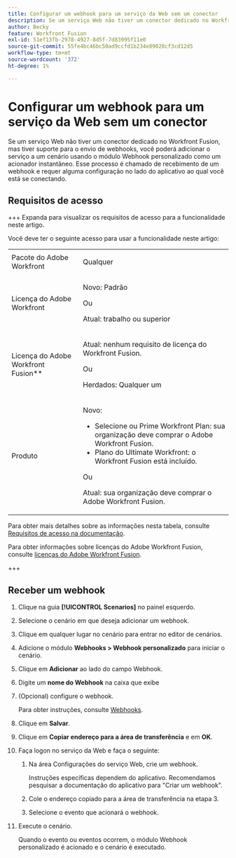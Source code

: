 ```yaml
---
title: Configurar um webhook para um serviço da Web sem um conector
description: Se um serviço Web não tiver um conector dedicado no Workfront Fusion, mas tiver suporte para o envio de webhooks, você poderá adicionar o serviço a um cenário usando o módulo Webhook personalizado como um acionador instantâneo.
author: Becky
feature: Workfront Fusion
exl-id: 51ef13fb-2978-4927-8d5f-7d83995f11e0
source-git-commit: 55fe4bc46bc50ad9ccfd1b234e89028cf3cd12d5
workflow-type: tm+mt
source-wordcount: '372'
ht-degree: 1%

---
```


# Configurar um webhook para um serviço da Web sem um conector

Se um serviço Web não tiver um conector dedicado no Workfront Fusion, mas tiver suporte para o envio de webhooks, você poderá adicionar o serviço a um cenário usando o módulo Webhook personalizado como um acionador instantâneo. Esse processo é chamado de recebimento de um webhook e requer alguma configuração no lado do aplicativo ao qual você está se conectando.

## Requisitos de acesso

+++ Expanda para visualizar os requisitos de acesso para a funcionalidade neste artigo.

Você deve ter o seguinte acesso para usar a funcionalidade neste artigo:

<table style="table-layout:auto">
 <col> 
 <col> 
 <tbody> 
  <tr> 
   <td role="rowheader">Pacote do Adobe Workfront 
   <td> <p>Qualquer</p> </td> 
  </tr> 
  <tr data-mc-conditions=""> 
   <td role="rowheader">Licença do Adobe Workfront</td> 
   <td> <p>Novo: Padrão</p><p>Ou</p><p>Atual: trabalho ou superior</p> </td> 
  </tr> 
  <tr> 
   <td role="rowheader">Licença do Adobe Workfront Fusion**</td> 
   <td>
   <p>Atual: nenhum requisito de licença do Workfront Fusion.</p>
   <p>Ou</p>
   <p>Herdados: Qualquer um </p>
   </td> 
  </tr> 
  <tr> 
   <td role="rowheader">Produto</td> 
   <td>
   <p>Novo:</p> <ul><li>Selecione ou Prime Workfront Plan: sua organização deve comprar o Adobe Workfront Fusion.</li><li>Plano do Ultimate Workfront: o Workfront Fusion está incluído.</li></ul>
   <p>Ou</p>
   <p>Atual: sua organização deve comprar o Adobe Workfront Fusion.</p>
   </td> 
  </tr>
 </tbody> 
</table>

Para obter mais detalhes sobre as informações nesta tabela, consulte [Requisitos de acesso na documentação](/help/workfront-fusion/references/licenses-and-roles/access-level-requirements-in-documentation.md).

Para obter informações sobre licenças do Adobe Workfront Fusion, consulte [licenças do Adobe Workfront Fusion](/help/workfront-fusion/set-up-and-manage-workfront-fusion/licensing-operations-overview/license-automation-vs-integration.md).

+++

## Receber um webhook

1. Clique na guia **[!UICONTROL Scenarios]** no painel esquerdo.
1. Selecione o cenário em que deseja adicionar um webhook.
1. Clique em qualquer lugar no cenário para entrar no editor de cenários.
1. Adicione o módulo **Webhooks > Webhook personalizado** para iniciar o cenário.
1. Clique em **Adicionar** ao lado do campo Webhook.
1. Digite um **nome do Webhook** na caixa que exibe
1. (Opcional) configure o webhook.

   Para obter instruções, consulte [Webhooks](/help/workfront-fusion/references/apps-and-modules/universal-connectors/webhooks-updated.md).

1. Clique em **Salvar**.

1. Clique em **Copiar endereço para a área de transferência** e em **OK**.

1. Faça logon no serviço da Web e faça o seguinte:

   1. Na área Configurações do serviço Web, crie um webhook.

      Instruções específicas dependem do aplicativo. Recomendamos pesquisar a documentação do aplicativo para &quot;Criar um webhook&quot;.
   1. Cole o endereço copiado para a área de transferência na etapa 3.
   1. Selecione o evento que acionará o webhook.

1. Execute o cenário.

   Quando o evento ou eventos ocorrem, o módulo Webhook personalizado é acionado e o cenário é executado.
